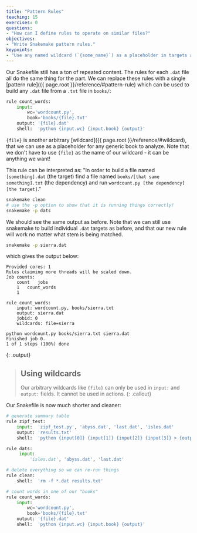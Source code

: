 ```yaml
---
title: "Pattern Rules"
teaching: 15
exercises: 0
questions:
- "How can I define rules to operate on similar files?"
objectives:
- "Write Snakemake pattern rules."
keypoints:
- "Use any named wildcard (`{some_name}`) as a placeholder in targets and dependencies."
---
```


Our Snakefile still has a ton of repeated content. The rules for each `.dat`
file all do the same thing for the part. We can
replace these rules with a single [pattern
rule]({{ page.root }}/reference/#pattern-rule) which can be used to build any
`.dat` file from a `.txt` file in `books/`:

```python
rule count_words:
    input:
        wc='wordcount.py',
        book='books/{file}.txt'
    output: '{file}.dat'
    shell:  'python {input.wc} {input.book} {output}'
```


`{file}` is another arbitrary [wildcard]({{ page.root }}/reference/#wildcard),
that we can use as a placeholder for any generic book to analyze.
Note that we don't have to use `{file}` as the name of our wildcard -
it can be anything we want!

This rule can be interpreted as:
"In order to build a file named `[something].dat` (the target)
find a file named `books/[that same something].txt` (the dependency)
and run `wordcount.py [the dependency] [the target]`."

```bash
snakemake clean
# use the -p option to show that it is running things correctly!
snakemake -p dats
```

We should see the same output as before.
Note that we can still use snakemake to build individual `.dat` targets as before,
and that our new rule will work no matter what stem is being matched.

```bash
snakemake -p sierra.dat
```


which gives the output below:

```
Provided cores: 1
Rules claiming more threads will be scaled down.
Job counts:
	count	jobs
	1	count_words
	1

rule count_words:
    input: wordcount.py, books/sierra.txt
    output: sierra.dat
    jobid: 0
    wildcards: file=sierra

python wordcount.py books/sierra.txt sierra.dat
Finished job 0.
1 of 1 steps (100%) done
```
{: .output}

> ## Using wildcards
>
> Our arbitrary wildcards like `{file}` can only be used in
> `input:` and `output:` fields. It cannot be used in actions.
{: .callout}

Our Snakefile is now much shorter and cleaner:

```python
# generate summary table
rule zipf_test:
    input:  'zipf_test.py', 'abyss.dat', 'last.dat', 'isles.dat'
    output: 'results.txt'
    shell:  'python {input[0]} {input[1]} {input[2]} {input[3]} > {output}'

rule dats:
     input:
         'isles.dat', 'abyss.dat', 'last.dat'

# delete everything so we can re-run things
rule clean:
    shell:  'rm -f *.dat results.txt'

# count words in one of our "books"
rule count_words:
    input:
        wc='wordcount.py',
        book='books/{file}.txt'
    output: '{file}.dat'
    shell:  'python {input.wc} {input.book} {output}'
```

